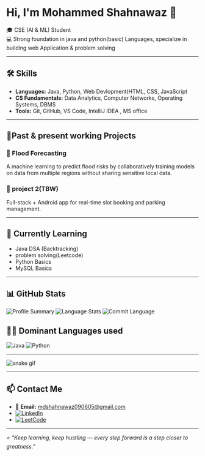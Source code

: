 # Hi, I'm Mohammed Shahnawaz 👋  
🎓 CSE (AI & ML) Student  
💻 Strong foundation in java and python(basic) Languages, specialize in building web Application  & problem solving  

---

## 🛠️ Skills
- **Languages:** Java, Python, Web Devlopment(HTML, CSS, JavaScript  
- **CS Fundamentals:** Data Analytics, Computer Networks, Operating Systems, DBMS  
- **Tools:** Git, GitHub, VS Code, IntelliJ IDEA , MS office

---
## 🔭Past & present working Projects

### 🚀 Flood Forecasting  
A machine learning to predict flood risks by collaboratively training models on data from multiple regions without sharing sensitive local data.

### 📱 project 2(TBW)  
Full-stack + Android app for real-time slot booking and parking management.

---

## 🌱 Currently Learning  
- Java DSA (Backtracking)
- problem solving(Leetcode)  
- Python Basics  
- MySQL Basics  

---

## 📊 GitHub Stats

![Profile Summary](https://github-profile-summary-cards.vercel.app/api/cards/profile-details?username=Mdshahnawaz9&theme=tokyonight)
![Language Stats](https://github-profile-summary-cards.vercel.app/api/cards/repos-per-language?username=Mdshahnawaz9&theme=tokyonight)
![Commit Language](https://github-profile-summary-cards.vercel.app/api/cards/most-commit-language?username=Mdshahnawaz9&theme=tokyonight)

 
## 🧑‍💻 Dominant Languages used
![Java](https://img.shields.io/badge/Java-98%25-blue?style=for-the-badge&logo=OpenJDK&logoColor=white)
![Python](https://img.shields.io/badge/Python-50%25-yellow?style=for-the-badge&logo=python&logoColor=black)


---



  

<!-- Contribution Snake -->
![snake gif](https://github.com/imadumar/imadumar/blob/output/github-contribution-grid-snake.svg)

---

## 📫 Contact Me  
- 📧 **Email:** mdshahnawaz090605@gmail.com  
- [![LinkedIn](https://img.shields.io/badge/LinkedIn-blue?logo=linkedin&style=for-the-badge)](https://www.linkedin.com/in/mohammed-shahnawaz0965)
- [![LeetCode](https://img.shields.io/badge/LeetCode-orange?logo=leetcode&style=for-the-badge)](https://leetcode.com/u/Shahnawaz965/)

---

⭐ *"Keep learning, keep hustling — every step forward is a step closer to greatness."*
